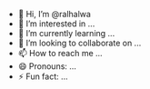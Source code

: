 - 👋 Hi, I’m @ralhalwa
- 👀 I’m interested in ...
- 🌱 I’m currently learning ...
- 💞️ I’m looking to collaborate on ...
- 📫 How to reach me ...
- 😄 Pronouns: ...
- ⚡ Fun fact: ...

<!---
ralhalwa/ralhalwa is a ✨ special ✨ repository because its `README.md` (this file) appears on your GitHub profile.
You can click the Preview link to take a look at your changes.
--->
